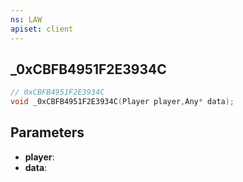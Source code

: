 ```yaml
---
ns: LAW
apiset: client
---
```

## _0xCBFB4951F2E3934C

```c
// 0xCBFB4951F2E3934C
void _0xCBFB4951F2E3934C(Player player,Any* data);
```


## Parameters
* **player**:
* **data**:



